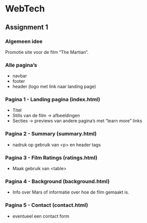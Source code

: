 # WebTech

## Assignment 1
### Algemeen idee
Promotie site voor de film “The Martian”. 

### Alle pagina’s
- navbar
- footer
- header (logo met link naar landing page)

### Pagina 1 - Landing pagina (index.html)
- Titel
- Stills van de film -> afbeeldingen
- Secties -> previews van andere pagina’s met “learn more” links

### Pagina 2 - Summary (summary.html)
- nadruk op gebruik van \<p> en header tags
  
### Pagina 3 - Film Ratings (ratings.html)
- Maak gebruik van \<table>

### Pagina 4 - Background (background.html)
- Info over Mars of informatie over hoe de film gemaakt is.

### Pagina 5 - Contact (contact.html)
- eventueel een contact form
